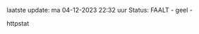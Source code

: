 laatste update: 
ma 04-12-2023 22:32   uur 
Status: FAALT - geel - 
<div class="service Y">httpstat</div>